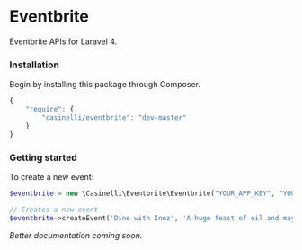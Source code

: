 # Eventbrite

Eventbrite APIs for Laravel 4.

### Installation

Begin by installing this package through Composer.

```js
{
    "require": {
        "casinelli/eventbrite": "dev-master"
    }
}
```

### Getting started

To create a new event:
```php
$eventbrite = new \Casinelli\Eventbrite\Eventbrite("YOUR_APP_KEY", "YOUR_USER_KEY");

// Creates a new event
$eventbrite->createEvent('Dine with Inez', 'A huge feast of oil and mayo!!!', $startDate, $endDate, $timezone, $details);
```

*Better documentation coming soon.*
